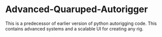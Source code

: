 # Advanced-Quaruped-Autorigger
This is a predecessor of earlier version of python autorigging code. This contains advanced systems and a scalable UI for creating any rig.
